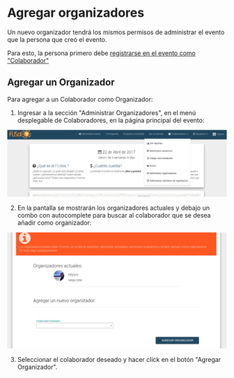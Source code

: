 # Agregar organizadores

Un nuevo organizador tendrá los mismos permisos de administrar el evento que la persona que creó el evento.

Para esto, la persona primero debe [registrarse en el evento como "Colaborador"](registro-de-colaboradores.md)

## Agregar un Organizador

Para agregar a un Colaborador como Organizador:

1. Ingresar a la sección "Administrar Organizadores", en el menú desplegable de Colaboradores, en la página principal
del evento:

![Menú de administración de organizadores](assets/admin-organizers-menu.png)

2. En la pantalla se mostrarán los organizadores actuales y debajo un combo con autocomplete para buscar al colaborador que
se desea añadir como organizador:

![Formulario de administración de organizadores](assets/admin-organizers-form.png)

3. Seleccionar el colaborador deseado y hacer click en el botón "Agregar Organizador".